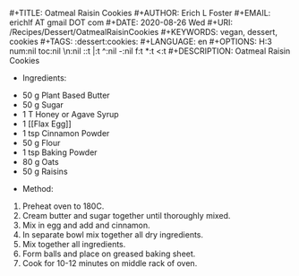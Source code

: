 #+TITLE:       Oatmeal Raisin Cookies
#+AUTHOR:      Erich L Foster
#+EMAIL:       erichlf AT gmail DOT com
#+DATE:        2020-08-26 Wed
#+URI:         /Recipes/Dessert/OatmealRaisinCookies
#+KEYWORDS:    vegan, dessert, cookies
#+TAGS:        :dessert:cookies:
#+LANGUAGE:    en
#+OPTIONS:     H:3 num:nil toc:nil \n:nil ::t |:t ^:nil -:nil f:t *:t <:t
#+DESCRIPTION: Oatmeal Raisin Cookies
* Ingredients:
- 50 g Plant Based Butter
- 50 g Sugar
- 1 T Honey or Agave Syrup
- 1 [[Flax Egg]]
- 1 tsp Cinnamon Powder
- 50 g Flour
- 1 tsp Baking Powder
- 80 g Oats
- 50 g Raisins

* Method:
1. Preheat oven to 180C.
2. Cream butter and sugar together until thoroughly mixed.
3. Mix in egg and add and cinnamon.
4. In separate bowl mix together all dry ingredients.
5. Mix together all ingredients.
6. Form balls and place on greased baking sheet.
7. Cook for 10-12 minutes on middle rack of oven.